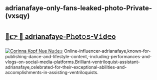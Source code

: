 ## adrianafaye-only-fans​-leaked-photo​-Private-(vxsqy)


# <h2><a href="https://mediaupload.pro?title=adrianafaye&ref=git">🔗👉 🔴 adrianafaye-P𝚑ot𝚘𝚜-V𝚒d𝚎o</a></h2>

[![Corinna Kopf Nue Nu𝚍e𝚜](https://i.imgur.com/0qMVB7G.gif)](https://mediaupload.pro?title=adrianafaye&ref=git)
Online-influencer-adrianafaye,known-for-publishing-dance-and-lifestyle-content,-including-performances-and-vlogs-on-social-media-platforms.Brilliant-ventriloquist-assistant-adrianafaye,celebrated-for-their-exceptional-abilities-and-accomplishments-in-assisting-ventriloquists.  